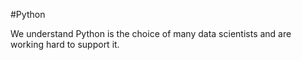 #Python

We understand Python is the choice of many data scientists and are working hard to support it.